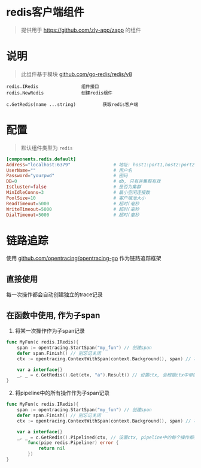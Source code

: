 
# redis客户端组件

> 提供用于 https://github.com/zly-app/zapp 的组件

# 说明

> 此组件基于模块 [github.com/go-redis/redis/v8](https://github.com/go-redis/redis)

```text
redis.IRedis                组件接口
redis.NewRedis              创建redis组件

c.GetRedis(name ...string)          获取redis客户端
```

# 配置

> 默认组件类型为 `redis`

```toml
[components.redis.default]
Address="localhost:6379"                # 地址: host1:port1,host2:port2
UserName=""                             # 用户名                     
Password="yourpwd"                      # 密码
DB=0                                    # db, 只有非集群有效
IsCluster=false                         # 是否为集群
MinIdleConns=3                          # 最小空闲连接数
PoolSize=10                             # 客户端池大小
ReadTimeout=5000                        # 超时(毫秒
WriteTimeout=5000                       # 超时(毫秒
DialTimeout=5000                        # 超时(毫秒
```

# 链路追踪

使用 [github.com/opentracing/opentracing-go](https://github.com/opentracing/opentracing-go) 作为链路追踪框架

## 直接使用

每一次操作都会自动创建独立的trace记录

## 在函数中使用, 作为子span

1. 将某一次操作作为子span记录

```go
func MyFun(c redis.IRedis){
    span := opentracing.StartSpan("my_fun") // 创建span
    defer span.Finish() // 别忘记关闭
    ctx := opentracing.ContextWithSpan(context.Background(), span) // 将span存入ctx

    var a interface{}
    _, _ = c.GetRedis().Get(ctx, "a").Result() // 设置ctx, 会根据ctx中带的span自动生成子span
}
```

2. 将pipeline中的所有操作作为子span记录

```go
func MyFun(c redis.IRedis){
    span := opentracing.StartSpan("my_fun") // 创建span
    defer span.Finish() // 别忘记关闭
    ctx := opentracing.ContextWithSpan(context.Background(), span) // 将span存入ctx

    var a interface{}
    _, _ = c.GetRedis().Pipelined(ctx, // 设置ctx, pipeline中的每个操作都会自动生成一个子span
        func(pipe redis.Pipeliner) error {
            return nil
        })
}
```
